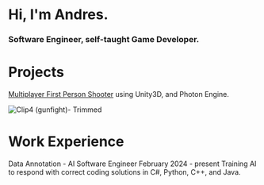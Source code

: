 
<!--
**andreso4389/andreso4389** is a ✨ _special_ ✨ repository because its `README.md` (this file) appears on your GitHub profile.

Here are some ideas to get you started:

- 🔭 I’m currently working on ...
- 🌱 I’m currently learning ...
- 👯 I’m looking to collaborate on ...
- 🤔 I’m looking for help with ...
- 💬 Ask me about ...
- 📫 How to reach me: ...
- 😄 Pronouns: ...
- ⚡ Fun fact: ...
-->

# Hi, I'm Andres.
### Software Engineer, self-taught Game Developer.

# Projects
[Multiplayer First Person Shooter](https://github.com/andreso4389/Multiplayer-FPS-Project) using Unity3D, and Photon Engine.

![Clip4 (gunfight)- Trimmed](https://github.com/andreso4389/andreso4389/assets/68661698/3dec8c82-3ee3-4ad0-8dc8-b693df383256)

# Work Experience
Data Annotation - AI Software Engineer
February 2024 - present
Training AI to respond with correct coding solutions in C#, Python, C++, and Java.

